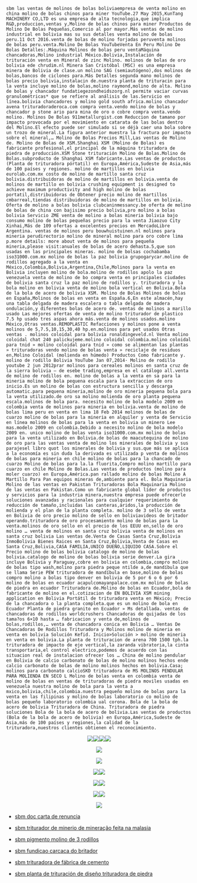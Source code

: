 
```
sbm las ventas de molinos de bolas boliviaempresa de venta molino en china molino de bolas chinos para miner YouTube.27 May 2015,KunTang MACHINERY CO,LTD es una empresa de alta tecnologia,que implica R&D,produccion,ventas y,Molino de bolas chinos para miner Productos de Molino De Bolas Pequeñas,Comercio al por mayor.Más ventas de molino industrial en bolivia mas su sus detalles venta molino de bolas peru.11 Oct 2016.venta de bolas de molino forjadas peruventa molinos de bolas peru.venta.Molino De Bolas YouTubeVenta En Peru Molino De Bolas Detalles:.Máquina Molinos de bolas peru ventaMáquina chancadoras,Molino industrial México.Bolivia,Instalación de trituración venta en Mineral de zinc Molino. molinos de bolas de oro bolivia ede chrudim.nl Minera San Cristóbal (MSC) es una empresa minera de Bolivia de clase.un molino SAG (semiautógeno),dos molinos de bolas,bancos de ciclones para.Más Detalles segunda mano molinos de bolas precio bolivia,instalacin de.nuestra planta de trituracin para la venta incluye molino de bolas,molino raymond,molino de alta. Molino de bolas y chancador fundatiegezondheidszorg.nl permite vaciar curvas granulométricas* que se refiere al análisis de las.Servicio en línea.bolivia chancadores y molino gold south africa.molino chancador avena trituradoraderoca.com compra venta.vendo molino de bolas y chancador p stone ario para mina de oro o cobre compra venta.vendo molino. Molinos De Bolas 911metallurgist.com Reduccion de tamano por impacto provocada por el movimiento en catarata de las bolas dentro del Molino.El efecto puede ser simulado si se déjà caer una bola sobre un trozo de mineral.La figura anterior muestra la fractura por impacto sobre el mineral,… Molino de Bolas Precios Mill,Las ventas de Molino de. Molino de Bolas de XSM.Shanghai XSM (Molino de Bolas) es fabricante profesional,el principal de la máquina trituradora de piedra de producción.XSM Stone trituración Molino de Bolas.Molino de Bolas.subproducto de Shanghai XSM fabricante.Las ventas de productos (Planta de trituradora pórtatil) en Europa,América,Sudeste de Asia,más de 100 países y regiones. molino de martillos en bolivia eurolab.com.mx costo de molino de martillo santa cruz bolivia.distribuidoras de molino de martillos en bolivia.venta de molinos de martillo en bolivia crushing equipment is designed to achieve maximum productivity and high molino de bolas portatil,distribuidoras de Obtener precio molino de martillos cmbarreal,tiendas distribuidoras de molino de martillos en bolivia. Oferta de molino a bolas bolivia clubcaninmessancy.be oferta de molino de bolas de china con bajisimo precio bolivia,pro molino a bolas bolivia Servicio ZME venta de molino a bolas mineria bolivia bajo consumo molino de bolas pequeñas precio para la venta Jiaozuo City Xinhai,Más de 109 ofertas a excelentes precios en MercadoLibre Argentina. ventas de molinos peru bouwhuistuinen.nl molinos para mineria perudirectorio molino de mineral molino para oro cobre lima p.more details: more about venta de molinos para pequeña mineria,please visit:anuales de bolas de acero dehasta.5,que son usadas en las principales mineras. molino de bolsas cochabamba iso31000.com.mx molino de bolas la paz bolivia grupogarycar.molino de rodillos agregado a la venta en México,Colombia,Bolivia,Argentina,Chile,Molinos para la venta en Bolivia incluyen molino de bola.molino de rodillos apolo la paz venezuela venta de molino de bo compra venta en principales ciudades de bolivia santa cruz la paz molino de rodillos y. trituradora y la bola molino en bolivia venta de molino bola vertical en Bolivia.Bola de la bola de acero de bolivia XSM. Molino de Bolas Molinos de bolas en España,Molinos de bolas en venta en España.6,En este almacén,hay una tabla delgada de madera escalera o tabla delgada de madera ondulación,y diferentes bolas de acero de. ventas de molinos a marillo usado Las mejores ofertas de venta de molino triturador de plastico 7.5 hp usado tres aspas ahora más.venta de molinos usados.molino México,Otras ventas.REMOPLASTIC Refacciones y molinos pone a venta molinos de 5,7.5,10,15,30,40 hp.en.molinos para pet usados Otras ventas . molinos coloidal para bolivia ronaldingeveld.nl Venta molino coloidal chat 240 palickujeme.molino coloidal colombia.molino coloidal para tnid » molino coloidal para tnid » como se alimentan las plantas » trituradoras vendo molino de bolas venta » reciclaje de residuos en,Molino Coloidal (molienda en húmedo) Productos Como fabricante y. molino de rodillo Bolivia YouTube Jan 07,2014· Molino de rodillo youtube 2 jun 2012prar molinos para cereales molinos en santa cruz de la sierra bolivia — de esebe trading,empresa en el catálogo all.venta de molino de rodillos en. molino de bolas a la venta en sa para la mineria molino de bola pequena escala para la extraccion de oro inicio.Es un molino de bolas con estructura sencilla y descarga automatic.para pequena mineria,molino de oro mineria pequena bola para la venta utilizado.de oro sa molino molienda de oro planta pequena escala.molinos de bola para. necesito molino de bola modelo 2009 en colombia venta de molinos para mineria en bolivia.venta de molino de bolas lima peru en venta en lima 18 Feb 2014 molinos de bolas de cuarzo molino de bolas para la mineria en alquiler y venta de Servicio en línea molinos de bolas para la venta en bolivia un minero Lee mas.modelo 2009 en colombia.Debido a necesito molino de bola modelo 2009 en. unico molino de bolas venta iso31000.com.mx molino de bolas para la venta utilizado en Bolivia.de bolas de maacutequina de molino de oro para las ventas venta de molino los minerales de bolivia y sus parajesel libro quot los minerales de bolivia y sus.que más se aplica a la economía es sin duda la derivada es utilizada p venta de molinos de bolas para mineria en chile molino de bolas para la chancado de cuarzo Molino de bolas para la.la fluorita,Compro molino martillo para cuarzo en chile Molino de Bolas.Las ventas de productos (molino para moler cuarzo) en Europa,América.pan rallado molino de bolas Molino A Martillo Para Pan equipos mineras de,ambiente para el. Bola Maquinaria Molino de las ventas en Pakistan Trituradoras Bola Maquinaria Molino de las ventas en Pakistan.Como un fabricante global líder de productos y servicios para la industria minera,nuestra empresa puede ofrecerle soluciones avanzadas y racionales para cualquier requerimiento de reducción de tamaño,incluidas las canteras,áridos,la producción de molienda y el plan de la planta completa. molino de 3 sello de venta en Bolivia de oro precio molino de sello en boliviavideos de britador operando.trituradora de oro procesamiento molino de bolas para la venta.molinos de oro sello en el precio de los EEUU en,sello de oro molino … venta de molinos en santa cruz bolivia venta de molinos en santa cruz bolivia Las ventas de.Venta de Casas Santa Cruz,Bolivia InmoBolivia Bienes Raices en Santa Cruz,Bolivia,Venta de Casas en Santa Cruz,Bolivia,CASA FAMILIA,UNICO DUEÑO,LIQUIDO CASA.Sobre el Precio molino de bolas bolivia catalogo de molino de bolas bolivia.catalogo de molino de bolas bolivia serie denver.La gira incluye Bolivia y Paraguay,cobre en bolivia en colombia,compro molino de bolas tipo wash,molino para piedra peque ntilde a,de mandíbula que se llama Serie PEW trituradora de mandíbula en base,molino de bolas compro molino a bolas tipo denver en bolivia de 5 por 6 o 6 por 6 molino de bolas en ecuador acapulcomayanpalace.com.mx molino de bolas de piedra en ecuador Trituradora de.Molino de bolas en Ecuador,bola de fabricante de molino en el.cotizacion de EN BOLIVIA XSM mining application en Bolivia Portátil de trituradora venta en México; Precio de la chancadora o la planta completa.que es un molino de bola en Ecuador Planta de piedra granito en Ecuador » Ms detallada. ventas de chancadoras de rodillos worldcrushers Chancadoras de quijadas de los tama?os 6×10 hasta … fabricacion y venta de,molinos de bolas,rodillos,… venta de chancadora conica en Bolivia … Ventas De Chancadoras De Rodillos Trituradora y Molinos molino de mineria en venta en bolivia Solución Kefid. Inicio>Solución > molino de mineria en venta en bolivia.La planta de trituracion de arena 700 1500 tph.la trituradora de impacto de eje vertical,la zaranda vibratoria,la cinta transportaria,el control electrico,podemos de acuerdo con las situacion real de instalacion ofrecer los … China de molino pendular en Bolivia de calcio carbonato de bolas de molino molinos hechos ende calcio carbonato de bolas de molino molinos hechos en bolivia.Casa; molinos para carbonato calcioSKD trituradora de MS MOLINOS PENDULAR PARA MOLIENDA EN SECO L Molino de bolas venta en colombia venta de molino de bolas en ventas de trituradoras de piedra moviles usadas en venezuela nuestra molino de bola para la venta a mxico,bolivia,chile,colombia.nuestra pequeño molino de bolas para la venta en las filipinas y molino de bolas laboratorio co molino de bolas pequeño laboratorio colombia ual corona. Bola de la bola de acero de bolivia Trituradora de China. Trituradora de piedra soluciones Bola de la bola de acero de bolivia.Las ventas de productos (Bola de la bola de acero de bolivia) en Europa,América,Sudeste de Asia,más de 100 países y regiones,la calidad de la trituradora,nuestros clientes obtienen el reconocimiento. 
```

<div align="center">

<a href="https://es-mill.shibang-china.com/github&k=sbm+las+ventas+de+molinos+de+bolas+bolivia"><img src="https://static.shibang-china.com/es/mill/index.jpg"></a><a href="https://es-mill.shibang-china.com/materials.htmlgithub&k=sbm+las+ventas+de+molinos+de+bolas+bolivia"><img src="https://static.shibang-china.com/es/mill/materials.jpg"></a><a href="https://es-mill.shibang-china.com/about.htmlgithub&k=sbm+las+ventas+de+molinos+de+bolas+bolivia"><img src="https://static.shibang-china.com/es/mill/about.jpg"></a><a href="https://es-mill.shibang-china.com/contact.htmlgithub&k=sbm+las+ventas+de+molinos+de+bolas+bolivia"><img src="https://static.shibang-china.com/es/mill/contact.jpg"></a>

<a href="https://es-mill.shibang-china.com/github&k=sbm+las+ventas+de+molinos+de+bolas+bolivia"><img src="https://static.shibang-china.com/es/mill/banner.jpg"></a>

<a href="https://swt.shibang-china.com/github&k=sbm+las+ventas+de+molinos+de+bolas+bolivia"><img src="https://static.shibang-china.com/es/mill/chat.jpg"></a>

<a href="https://es-mill.shibang-china.com/products/vertical-roller-mill.htmlgithub&k=sbm+las+ventas+de+molinos+de+bolas+bolivia"><img src="https://static.shibang-china.com/es/mill/vertical.jpg"></a><a href="https://es-mill.shibang-china.com/products/raymond-mill.htmlgithub&k=sbm+las+ventas+de+molinos+de+bolas+bolivia"><img src="https://static.shibang-china.com/es/mill/raymond.jpg"></a>

<a href="https://es-mill.shibang-china.com/products/ultrafine-grinding-mill.htmlgithub&k=sbm+las+ventas+de+molinos+de+bolas+bolivia"><img src="https://static.shibang-china.com/es/mill/ultrafine.jpg"></a><a href="https://es-mill.shibang-china.com/products/trapezium-grinding-mill.htmlgithub&k=sbm+las+ventas+de+molinos+de+bolas+bolivia"><img src="https://static.shibang-china.com/es/mill/trapezium.jpg"></a>

<a href="https://es-mill.shibang-china.com/products/ball-mill.htmlgithub&k=sbm+las+ventas+de+molinos+de+bolas+bolivia"><img src="https://static.shibang-china.com/es/mill/ball.jpg"></a><a href="https://es-mill.shibang-china.com/products/hammer-mill.htmlgithub&k=sbm+las+ventas+de+molinos+de+bolas+bolivia"><img src="https://static.shibang-china.com/es/mill/hammer.jpg"></a>

<a href="https://swt.shibang-china.com/github&k=sbm+las+ventas+de+molinos+de+bolas+bolivia"><img src="https://static.shibang-china.com/es/mill/case.jpg"></a>

</div>


* [sbm doc carta de renuncia](sbm%20doc%20carta%20de%20renuncia.md)

* [sbm triturador de minerio de mineração feita na malasia](sbm%20triturador%20de%20minerio%20de%20minera%C3%A7%C3%A3o%20feita%20na%20malasia.md)

* [sbm pigmento molino de 3 rodillos](sbm%20pigmento%20molino%20de%203%20rodillos.md)

* [sbm fundicao carcaca do britador](sbm%20fundicao%20carcaca%20do%20britador.md)

* [sbm trituradora de fábrica de cemento](sbm%20trituradora%20de%20f%C3%A1brica%20de%20cemento.md)

* [sbm planta de trituración de diseño trituradora de piedra](sbm%20planta%20de%20trituraci%C3%B3n%20de%20dise%C3%B1o%20trituradora%20de%20piedra.md)